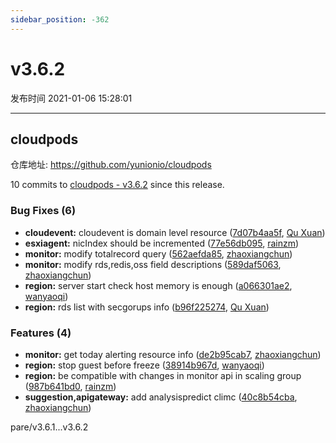 ```yaml
---
sidebar_position: -362
---
```


# v3.6.2

发布时间 2021-01-06 15:28:01

-----

## cloudpods

仓库地址: https://github.com/yunionio/cloudpods

10 commits to [cloudpods - v3.6.2](https://github.com/yunionio/cloudpods/compare/v3.6.1...v3.6.2) since this release.

### Bug Fixes (6)
- **cloudevent:** cloudevent is domain level resource ([7d07b4aa5f](https://github.com/yunionio/cloudpods/commit/7d07b4aa5fe76add0c9b2c16e2b7c07ad054d063), [Qu Xuan](mailto:quxuan@yunionyun.com))
- **esxiagent:** nicIndex should be incremented ([77e56db095](https://github.com/yunionio/cloudpods/commit/77e56db0958823caca7c82e44e453959dd910ef3), [rainzm](mailto:mjoycarry@gmail.com))
- **monitor:** modify totalrecord query ([562aefda85](https://github.com/yunionio/cloudpods/commit/562aefda85a9af89853e11f62c551d9d11bcdb94), [zhaoxiangchun](mailto:1422928955@qq.com))
- **monitor:** modify rds,redis,oss field descriptions ([589daf5063](https://github.com/yunionio/cloudpods/commit/589daf5063df58e74b0a0bfd52adb4907a394233), [zhaoxiangchun](mailto:1422928955@qq.com))
- **region:** server start check host memory is enough ([a066301ae2](https://github.com/yunionio/cloudpods/commit/a066301ae2ebdf194a6167a49662f1c41bf63c71), [wanyaoqi](mailto:wanyaoqi@yunionyun.com))
- **region:** rds list with secgorups info ([b96f225274](https://github.com/yunionio/cloudpods/commit/b96f225274b51ca3f9285a4230ecaa1bb9c242f0), [Qu Xuan](mailto:quxuan@yunionyun.com))

### Features (4)
- **monitor:** get today alerting resource info ([de2b95cab7](https://github.com/yunionio/cloudpods/commit/de2b95cab733903c9437bd8d60a016def63f5e88), [zhaoxiangchun](mailto:1422928955@qq.com))
- **region:** stop guest before freeze ([38914b967d](https://github.com/yunionio/cloudpods/commit/38914b967d96aba81844597299fb043cd4e1498c), [wanyaoqi](mailto:wanyaoqi@yunionyun.com))
- **region:** be compatible with changes in monitor api in scaling group ([987b641bd0](https://github.com/yunionio/cloudpods/commit/987b641bd0b5b5b8d8f65bfcf50fa425561f8fed), [rainzm](mailto:mjoycarry@gmail.com))
- **suggestion,apigateway:** add analysispredict climc ([40c8b54cba](https://github.com/yunionio/cloudpods/commit/40c8b54cba90102c343d53fd33b77eb9e6ff340c), [zhaoxiangchun](mailto:1422928955@qq.com))

pare/v3.6.1...v3.6.2
